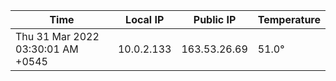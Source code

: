 | Time     | Local IP | Public IP | Temperature |
| ----------- | ----------- | ----------- | ----------- |
| Thu 31 Mar 2022 03:30:01 AM +0545      | 10.0.2.133     | 163.53.26.69  | 51.0° |
